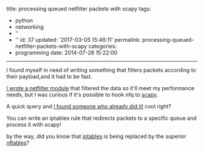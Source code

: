 title: processing queued netfilter packets with scapy
tags:
  - python
  - networking
  - ''
  - ''
id: 37
updated: '2017-03-05 15:46:11'
permalink: processing-queued-netfilter-packets-with-scapy
categories:
  - programming
date: 2014-07-28 15:22:00
---


I found myself in need of writing something that filters packets according to their payload,and it had to be fast.

[I wrote a netfilter module](http://www.paulkiddie.com/2009/11/creating-a-netfilter-kernel-module-which-filters-udp-packets/) that filtered the data so it'll meet my performance needs, but I was curious if it's possible to hook nfq to [scapy](/2014/07/15/scapy/).

A quick query and [I found someone who already did it!](http://5d4a.wordpress.com/2011/08/25/having-fun-with-nfqueue-and-scapy/) cool right? 
 
 You can write an iptables rule that redirects packets to a specific queue and process it with scapy!

by the way, did you know that [iptables](https://netfilter.org/projects/iptables/) is being replaced by the superior [nftables](https://netfilter.org/projects/nftables/)?
